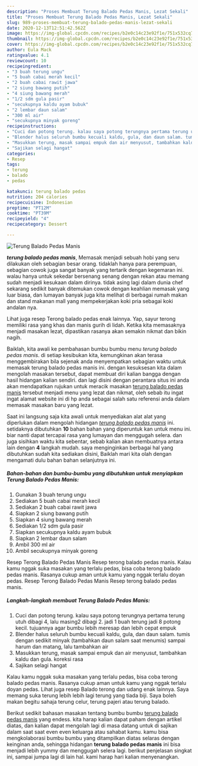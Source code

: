 ```yaml
---
description: "Proses Membuat Terung Balado Pedas Manis, Lezat Sekali"
title: "Proses Membuat Terung Balado Pedas Manis, Lezat Sekali"
slug: 989-proses-membuat-terung-balado-pedas-manis-lezat-sekali
date: 2020-12-13T12:51:42.562Z
image: https://img-global.cpcdn.com/recipes/b2e0c14c23e92f1e/751x532cq70/terung-balado-pedas-manis-foto-resep-utama.jpg
thumbnail: https://img-global.cpcdn.com/recipes/b2e0c14c23e92f1e/751x532cq70/terung-balado-pedas-manis-foto-resep-utama.jpg
cover: https://img-global.cpcdn.com/recipes/b2e0c14c23e92f1e/751x532cq70/terung-balado-pedas-manis-foto-resep-utama.jpg
author: Eula Mack
ratingvalue: 4.1
reviewcount: 10
recipeingredient:
- "3 buah terung ungu"
- "5 buah cabai merah kecil"
- "2 buah cabai rawit jawa"
- "2 siung bawang putih"
- "4 siung bawang merah"
- "1/2 sdm gula pasir"
- "secukupnya kaldu ayam bubuk"
- "2 lembar daun salam"
- "300 ml air"
- "secukupnya minyak goreng"
recipeinstructions:
- "Cuci dan potong terung. kalau saya potong terungnya pertama terung utuh dibagi 4, lalu masing2 dibagi 2. jadi 1 buah terung jadi 8 potong kecil. tujuannya agar bumbu lebih meresap dan lebih cepat empuk"
- "Blender halus seluruh bumbu kecuali kaldu, gula, dan daun salam. tumis dengan sedikit minyak (tambahkan daun salam saat menumis) sampai harum dan matang, lalu tambahkan air"
- "Masukkan terung, masak sampai empuk dan air menyusut, tambahkan kaldu dan gula. koreksi rasa"
- "Sajikan selagi hangat"
categories:
- Resep
tags:
- terung
- balado
- pedas

katakunci: terung balado pedas 
nutrition: 204 calories
recipecuisine: Indonesian
preptime: "PT12M"
cooktime: "PT39M"
recipeyield: "4"
recipecategory: Dessert

---
```



![Terung Balado Pedas Manis](https://img-global.cpcdn.com/recipes/b2e0c14c23e92f1e/751x532cq70/terung-balado-pedas-manis-foto-resep-utama.jpg)

<b><i>terung balado pedas manis</i></b>, Memasak menjadi sebuah hobi yang seru dilakukan oleh sebagian besar orang. tidaklah hanya para perempuan, sebagian cowok juga sangat banyak yang tertarik dengan kegemaran ini. walau hanya untuk sekedar bersenang senang dengan rekan atau memang sudah menjadi kesukaan dalam dirinya. tidak asing lagi dalam dunia chef sekarang sedikit banyak ditemukan cowok dengan keahlian memasak yang luar biasa, dan lumayan banyak juga kita melihat di berbagai rumah makan dan stand makanan mall yang mempekerjakan koki pria sebagai koki andalan nya.

Lihat juga resep Terong balado pedas enak lainnya. Yap, sayur terong memiliki rasa yang khas dan manis gurih di lidah. Ketika kita memasaknya menjadi masakan lezat, dipastikan rasanya akan semakin nikmat dan bikin nagih.

Baiklah, kita awali ke pembahasan bumbu bumbu menu <i>terung balado pedas manis</i>. di setiap kesibukan kita, kemungkinan akan terasa menggembirakan bila sejenak anda menyempatkan sebagian waktu untuk memasak terung balado pedas manis ini. dengan kesuksesan kita dalam mengolah masakan tersebut, dapat membuat diri kalian bangga dengan hasil hidangan kalian sendiri. dan lagi disini dengan perantara situs ini anda akan mendapatkan rujukan untuk meracik masakan <u>terung balado pedas manis</u> tersebut menjadi menu yang lezat dan nikmat, oleh sebab itu ingat ingat alamat website ini di hp anda sebagai salah satu referensi anda dalam memasak masakan baru yang lezat.


Saat ini langsung saja kita awali untuk menyediakan alat alat yang diperlukan dalam mengolah hidangan <u><i>terung balado pedas manis</i></u> ini. setidaknya dibutuhkan <b>10</b> bahan bahan yang diperuntuk kan untuk menu ini. biar nanti dapat tercapai rasa yang lumayan dan menggugah selera. dan juga sisihkan waktu kita sebentar, sebab kalian akan membuatnya antara lain dengan <b>4</b> langkah mudah. saya menginginkan berbagai hal yang dibutuhkan sudah kita sediakan disini, Baiklah mari kita olah dengan mengamati dulu bahan bahan selanjutnya ini.

<!--inarticleads1-->

##### Bahan-bahan dan bumbu-bumbu yang dibutuhkan untuk menyiapkan Terung Balado Pedas Manis:

1. Gunakan 3 buah terung ungu
1. Sediakan 5 buah cabai merah kecil
1. Sediakan 2 buah cabai rawit jawa
1. Siapkan 2 siung bawang putih
1. Siapkan 4 siung bawang merah
1. Sediakan 1/2 sdm gula pasir
1. Siapkan secukupnya kaldu ayam bubuk
1. Siapkan 2 lembar daun salam
1. Ambil 300 ml air
1. Ambil secukupnya minyak goreng


Resep Terong Balado Pedas Manis Resep terong balado pedas manis. Kalau kamu nggak suka masakan yang terlalu pedas, bisa coba terong balado pedas manis. Rasanya cukup aman untuk kamu yang nggak terlalu doyan pedas. Resep Terong Balado Pedas Manis Resep terong balado pedas manis. 

<!--inarticleads2-->

##### Langkah-langkah membuat Terung Balado Pedas Manis:

1. Cuci dan potong terung. kalau saya potong terungnya pertama terung utuh dibagi 4, lalu masing2 dibagi 2. jadi 1 buah terung jadi 8 potong kecil. tujuannya agar bumbu lebih meresap dan lebih cepat empuk
1. Blender halus seluruh bumbu kecuali kaldu, gula, dan daun salam. tumis dengan sedikit minyak (tambahkan daun salam saat menumis) sampai harum dan matang, lalu tambahkan air
1. Masukkan terung, masak sampai empuk dan air menyusut, tambahkan kaldu dan gula. koreksi rasa
1. Sajikan selagi hangat


Kalau kamu nggak suka masakan yang terlalu pedas, bisa coba terong balado pedas manis. Rasanya cukup aman untuk kamu yang nggak terlalu doyan pedas. Lihat juga resep Balado terong dan udang enak lainnya. Saya memang suka terung lebih lebih lagi terung yang tiada biji. Saya boleh makan begitu sahaja terung celur, terung pajeri atau terung balado. 

Berikut sedikit bahasan masakan tentang bumbu bumbu <u>terung balado pedas manis</u> yang endess. kita harap kalian dapat paham dengan artikel diatas, dan kalian dapat mengolah lagi di masa datang untuk di sajikan dalam saat saat even even keluarga atau sahabat kamu. kamu bisa mengkolaborasi bumbu bumbu yang ditampilkan diatas selaras dengan keinginan anda, sehingga hidangan <b>terung balado pedas manis</b> ini bisa menjadi lebih yummy dan menggugah selera lagi. berikut penjelasan singkat ini, sampai jumpa lagi di lain hal. kami harap hari kalian menyenangkan.
